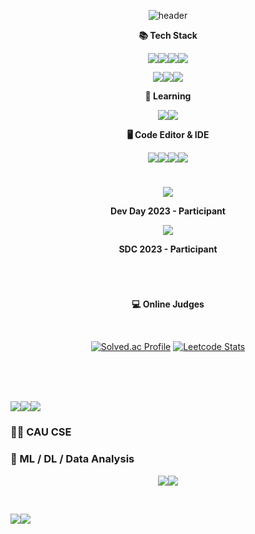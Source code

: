 <div align="center">

![header](https://capsule-render.vercel.app/api?type=Waving&color=00B4FF&text=➫&fontColor=90D2D8)

**📚 Tech Stack**

<img src="https://img.shields.io/badge/Python-3776AB?style=for-the-badge&logo=Python&logoColor=white"/><img src="https://img.shields.io/badge/TensorFlow-FF6F00?style=for-the-badge&logo=TensorFlow&logoColor=white"/><img src="https://img.shields.io/badge/Keras-D00000?style=for-the-badge&logo=Keras&logoColor=white"/><img src="https://img.shields.io/badge/Anaconda-44A833?style=for-the-badge&logo=Anaconda&logoColor=white"/>

<img src="https://img.shields.io/badge/c++-00599C?style=for-the-badge&logo=c%2B%2B&logoColor=white"><img src="https://img.shields.io/badge/C-A8B9CC?style=for-the-badge&logo=c&logoColor=white"/><img src="https://img.shields.io/badge/java-007396?style=for-the-badge&logo=java&logoColor=white"> 

**🧠 Learning**

<img src="https://img.shields.io/badge/Mojo-B32629?style=for-the-badge&logo=Fireship&logoColor=white"><img src="https://img.shields.io/badge/Rust-CE422B?style=for-the-badge&logo=rust&logoColor=white">

**🖥️ Code Editor & IDE**

<img src="https://img.shields.io/badge/vim-019733?style=for-the-badge&logo=vim&logoColor=white"/><img src="https://img.shields.io/badge/vsc-007ACC?style=for-the-badge&logo=visualstudiocode&logoColor=white"/><img src="https://img.shields.io/badge/PyCharm-00DD79?style=for-the-badge&logo=PyCharm&logoColor=white"/><img src="https://img.shields.io/badge/CLion-00AFCF?style=for-the-badge&logo=CLion&logoColor=white"/>

#

<img src="https://img.shields.io/badge/OpenAI-412991?style=for-the-badge&logo=openai&logoColor=white"/> 

**Dev Day 2023 - Participant**

<img src="https://img.shields.io/badge/Samsung-1428A0?style=for-the-badge&logo=samsung&logoColor=white"/> 

**SDC 2023 - Participant**

#


<br/>


**💻 Online Judges**

<br/>

[![Solved.ac Profile](http://mazassumnida.wtf/api/v2/generate_badge?boj=cktmdwns604)](https://solved.ac/cktmdwns604/)
[![Leetcode Stats](https://leetcard.jacoblin.cool/cktmdwns604?width=490&height=180&theme=unicorn&font=sourcecodepro)](https://leetcode.com/cktmdwns604/)
  
</div>
  
#

<br/>

### <img src="https://img.shields.io/badge/Windows-0078D6?style=for-the-badge&logo=Windows&logoColor=white"/><img src="https://img.shields.io/badge/MacOS-000000?style=for-the-badge&logo=Apple&logoColor=white"/><img src="https://img.shields.io/badge/Ubuntu-E95420?style=for-the-badge&logo=Ubuntu&logoColor=white"/>

### 👨‍🎓 CAU CSE
### 🤖 ML / DL / Data Analysis


<div align="center">

<img src="https://github-readme-stats.vercel.app/api/top-langs/?username=chaseungjoon&layout=compact&theme=tokyonight"><img src="https://github-readme-stats.vercel.app/api?username=chaseungjoon&show_icons=true&theme=tokyonight">

</div>

<br/>

<a href="https://velog.io/@cktmdwns604" target="_blank"><img src="https://img.shields.io/badge/velog-20C997?style=for-the-badge&logo=velog&logoColor=white"/></a><a href="https://chaseungjoon.notion.site/baekjoon-codes-384e15b2e16b4adc9527472e17752c27?pvs=4" target="_blank"><img src="https://img.shields.io/badge/Notion-000000?style=for-the-badge&logo=Notion&logoColor=white"/></a>


